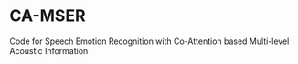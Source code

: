 # CA-MSER
Code for Speech Emotion Recognition with Co-Attention based Multi-level Acoustic Information
